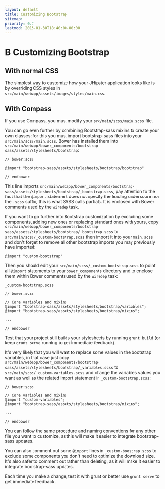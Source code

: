 ```yaml
---
layout: default
title: Customizing Bootstrap
sitemap:
priority: 0.7
lastmod: 2015-01-30T18:40:00-00:00
---
```


# <span class="bs-docs-booticon bs-docs-booticon-lg bs-docs-booticon-outline">B</span> Customizing Bootstrap

## With normal CSS

The simplest way to customize how your JHipster application looks like is by overriding CSS styles in `src/main/webapp/assets/images/styles/main.css`.

## With Compass

If you use Compass, you must modify your `src/main/scss/main.scss` file.

You can go even further by combining Bootstrap-sass mixins to create your own classes: for this you must import bootstrap-sass files into your `src/main/scss/main.scss`. Bower has installed them into `src/main/webapp/bower_components/bootstrap-sass/assets/stylesheets/bootstrap`:

~~~
// bower:scss

@import "bootstrap-sass/assets/stylesheets/bootstrap/bootstrap"

// endbower
~~~

This line imports `src/main/webapp/bower_components/bootstrap-sass/assets/stylesheets/bootstrap/_bootstrap.scss`, pay attention to the fact that the `@import` statement does not specify the leading underscore nor the `.scss` suffix, this is what SASS calls partials. It is enclosed with Bower comments used by the `wiredep` task.

If you want to go further into Bootstrap customization by excluding some components, adding new ones or replacing standard ones with yours, copy `src/main/webapp/bower_components/bootstrap-sass/assets/stylesheets/bootstrap/_bootstrap.scss` to `src/main/scss/_custom-bootstrap.scss` then import it into your `main.scss` and don't forget to remove all other bootstrap imports you may previously have imported:

~~~
@import "custom-bootstrap"
~~~

Then you should edit your `src/main/scss/_custom-bootstrap.scss` to point all `@import` statements to your `bower_components` directory and to enclose them within Bower comments used by the `wiredep` task:

`_custom-bootstrap.scss`

~~~
// bower:scss

// Core variables and mixins
@import "bootstrap-sass/assets/stylesheets/bootstrap/variables";
@import "bootstrap-sass/assets/stylesheets/bootstrap/mixins";

...

// endbower
~~~

Test that your project still builds your stylesheets by running `grunt build` (or keep `grunt serve` running to get immediate feedback).

It's very likely that you will want to replace some values in the bootstrap variables, in that case just copy `src/main/webapp/bower_components/bootstrap-sass/assets/stylesheets/bootstrap/_variables.scss` to `src/main/scss/_custom-variables.scss` and change the variables values you want as well as the related import statement in `_custom-bootstrap.scss`:

~~~
// bower:scss

// Core variables and mixins
@import "custom-variables";
@import "bootstrap-sass/assets/stylesheets/bootstrap/mixins";

...

// endbower
~~~

You can follow the same procedure and naming conventions for any other file you want to customize, as this will make it easier to integrate bootstrap-sass updates.

You can also comment out some `@import` lines in  `_custom-boostrap.scss` to exclude some components you don't need to optimize the download size. It's also safer to comment out rather than deleting, as it will make it easier to integrate bootstrap-sass updates.

Each time you make a change, test it with grunt or better use `grunt serve` to get immediate feedback.
